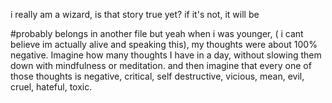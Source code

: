 i really am a wizard, is that story true yet? if it's not, it will be

#probably belongs in another file 
but yeah when i was younger, ( i cant believe im actually alive and speaking this), my thoughts were about 100% negative. Imagine how many thoughts I have in a day, without slowing them down with mindfulness or meditation. and then imagine that every one of those thoughts is negative, critical, self destructive, vicious, mean, evil, cruel, hateful, toxic.
